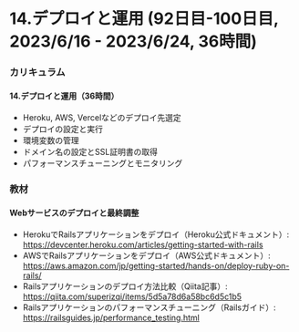 # 14.デプロイと運用 (92日目-100日目, 2023/6/16 - 2023/6/24, 36時間)

### カリキュラム
#### 14.デプロイと運用（36時間）
- Heroku, AWS, Vercelなどのデプロイ先選定
- デプロイの設定と実行
- 環境変数の管理
- ドメイン名の設定とSSL証明書の取得
- パフォーマンスチューニングとモニタリング

### 教材
#### Webサービスのデプロイと最終調整
- HerokuでRailsアプリケーションをデプロイ（Heroku公式ドキュメント）: https://devcenter.heroku.com/articles/getting-started-with-rails
- AWSでRailsアプリケーションをデプロイ（AWS公式ドキュメント）: https://aws.amazon.com/jp/getting-started/hands-on/deploy-ruby-on-rails/
- Railsアプリケーションのデプロイ方法比較（Qiita記事）: https://qiita.com/superizqi/items/5d5a78d6a58bc6d5c1b5
- Railsアプリケーションのパフォーマンスチューニング（Railsガイド）: https://railsguides.jp/performance_testing.html
